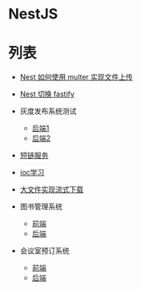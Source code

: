 # NestJS

# 列表


- [Nest 如何使用 multer 实现文件上传](https://github.com/yangxueyou/Nestjs/tree/main/nest-multer-upload)
- [Nest 切换 fastify](https://github.com/yangxueyou/Nestjs/tree/main/fastify-test1)
- 灰度发布系统测试
    - [后端1](https://github.com/yangxueyou/Nestjs/tree/main/gray_test)
    - [后端2](https://github.com/yangxueyou/Nestjs/tree/main/gray_test1)
- [短链服务](https://github.com/yangxueyou/Nestjs/tree/main/short-url)
- [ioc学习](https://github.com/yangxueyou/Nestjs/tree/main/nest-ioc)
- [大文件实现流式下载](https://github.com/yangxueyou/Nestjs/tree/main/download-test)



- 图书管理系统
    - [前端](https://github.com/yangxueyou/Nestjs/tree/main/book-management-system-backend) 
    - [后端](https://github.com/yangxueyou/Nestjs/tree/main/book-management-system-frontend) 

- 会议室预订系统
    - [前端](https://github.com/yangxueyou/Nestjs/tree/main/book-management-system-backend) 
    - [后端](https://github.com/yangxueyou/Nestjs/tree/main/book-management-system-frontend) 